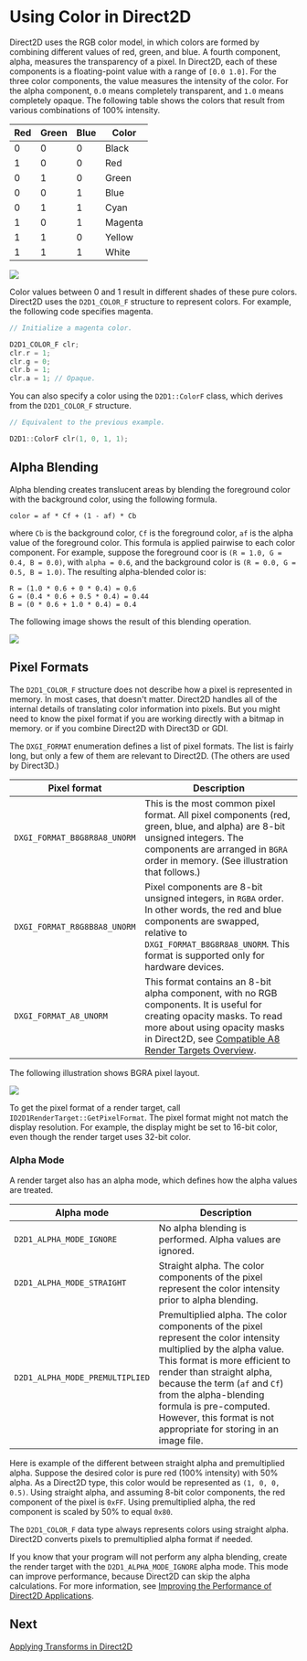 <!-- https://docs.microsoft.com/en-us/windows/win32/learnwin32/using-color-in-direct2d -->
# Using Color in Direct2D

Direct2D uses the RGB color model, in which colors are formed by combining different values of red, green, and blue. A fourth component, alpha, measures the transparency of a pixel. In Direct2D, each of these components is a floating-point value with a range of `[0.0 1.0]`. For the three color components, the value measures the intensity of the color. For the alpha component, `0.0` means completely transparent, and `1.0` means completely opaque. The following table shows the colors that result from various combinations of 100% intensity.

| Red | Green | Blue | Color |
|---|---|---|---|
| 0 | 0 | 0 | Black |
| 1 | 0 | 0 | Red |
| 0 | 1 | 0 | Green |
| 0 | 0 | 1 | Blue |
| 0 | 1 | 1 | Cyan |
| 1 | 0 | 1 | Magenta |
| 1 | 1 | 0 | Yellow |
| 1 | 1 | 1 | White |

![](https://docs.microsoft.com/en-us/windows/win32/learnwin32/images/graphics13.png)

Color values between 0 and 1 result in different shades of these pure colors. Direct2D uses the `D2D1_COLOR_F` structure to represent colors. For example, the following code specifies magenta.

```c++
// Initialize a magenta color.

D2D1_COLOR_F clr;
clr.r = 1;
clr.g = 0;
clr.b = 1;
clr.a = 1; // Opaque.
```

You can also specify a color using the `D2D1::ColorF` class, which derives from the `D2D1_COLOR_F` structure.

```c++
// Equivalent to the previous example.

D2D1::ColorF clr(1, 0, 1, 1);
```

## Alpha Blending

Alpha blending creates translucent areas by blending the foreground color with the background color, using the following formula.

```
color = af * Cf + (1 - af) * Cb
```

where `Cb` is the background color, `Cf` is the foreground color, `af` is the alpha value of the foreground color. This formula is applied pairwise to each color component. For example, suppose the foreground coor is `(R = 1.0, G = 0.4, B = 0.0)`, with `alpha = 0.6`, and the background color is `(R = 0.0, G = 0.5, B = 1.0)`. The resulting alpha-blended color is:

```
R = (1.0 * 0.6 + 0 * 0.4) = 0.6
G = (0.4 * 0.6 + 0.5 * 0.4) = 0.44
B = (0 * 0.6 + 1.0 * 0.4) = 0.4
```

The following image shows the result of this blending operation.

![](https://docs.microsoft.com/en-us/windows/win32/learnwin32/images/graphics15.png)

## Pixel Formats

The `D2D1_COLOR_F` structure does not describe how a pixel is represented in memory. In most cases, that doesn't matter. Direct2D handles all of the internal details of translating color information into pixels. But you might need to know the pixel format if you are working directly with a bitmap in memory. or if you combine Direct2D with Direct3D or GDI.

The `DXGI_FORMAT` enumeration defines a list of pixel formats. The list is fairly long, but only a few of them are relevant to Direct2D. (The others are used by Direct3D.)

| Pixel format | Description |
|---|---|
| `DXGI_FORMAT_B8G8R8A8_UNORM` | This is the most common pixel format. All pixel components (red, green, blue, and alpha) are 8-bit unsigned integers. The components are arranged in `BGRA` order in memory. (See illustration that follows.) |
| `DXGI_FORMAT_R8G8B8A8_UNORM` | Pixel components are 8-bit unsigned integers, in `RGBA` order. In other words, the red and blue components are swapped, relative to `DXGI_FORMAT_B8G8R8A8_UNORM`. This format is supported only for hardware devices. |
| `DXGI_FORMAT_A8_UNORM` | This format contains an 8-bit alpha component, with no RGB components. It is useful for creating opacity masks. To read more about using opacity masks in Direct2D, see [Compatible A8 Render Targets Overview](https://docs.microsoft.com/en-us/windows/win32/direct2d/compatible-a8-rendertargets). |

The following illustration shows BGRA pixel layout.

![](https://docs.microsoft.com/en-us/windows/win32/learnwin32/images/graphics14.png)

To get the pixel format of a render target, call `ID2D1RenderTarget::GetPixelFormat`. The pixel format might not match the display resolution. For example, the display might be set to 16-bit color, even though the render target uses 32-bit color.

### Alpha Mode

A render target also has an alpha mode, which defines how the alpha values are treated.

| Alpha mode | Description |
|---|---|
| `D2D1_ALPHA_MODE_IGNORE` | No alpha blending is performed. Alpha values are ignored. |
| `D2D1_ALPHA_MODE_STRAIGHT` | Straight alpha. The color components of the pixel represent the color intensity prior to alpha blending. |
| `D2D1_ALPHA_MODE_PREMULTIPLIED` | Premultiplied alpha. The color components of the pixel represent the color intensity multiplied by the alpha value. This format is more efficient to render than straight alpha, because the term (`af` and `Cf`) from the alpha-blending formula is pre-computed. However, this format is not appropriate for storing in an image file.

Here is example of the different between straight alpha and premultiplied alpha. Suppose the desired color is pure red (100% intensity) with 50% alpha. As a Direct2D type, this color would be represented as `(1, 0, 0, 0.5)`. Using straight alpha, and assuming 8-bit color components, the red component of the pixel is `0xFF`. Using premultiplied alpha, the red component is scaled by 50% to equal `0x80`.

The `D2D1_COLOR_F` data type always represents colors using straight alpha. Direct2D converts pixels to premultiplied alpha format if needed.

If you know that your program will not perform any alpha blending, create the render target with the `D2D1_ALPHA_MODE_IGNORE` alpha mode. This mode can improve performance, because Direct2D can skip the alpha calculations. For more information, see [Improving the Performance of Direct2D Applications](https://docs.microsoft.com/en-us/windows/win32/direct2d/improving-direct2d-performance).

## Next

[Applying Transforms in Direct2D](./applying-transforms-in-direct2d.md)
